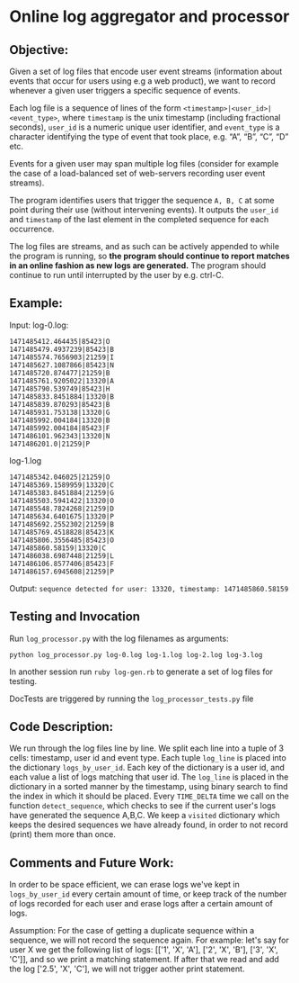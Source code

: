 Online log aggregator and processor
===================================


Objective:
-----------------------------------
Given a set of log files that encode user event streams (information about events that occur for users using e.g a web product), we want to record whenever a given user triggers a specific sequence of events.

Each log file is a sequence of lines of the form `<timestamp>|<user_id>|<event_type>`, where `timestamp` is the unix timestamp (including fractional seconds), `user_id` is a numeric unique user identifier, and `event_type` is a character identifying the type of event that took place, e.g. “A”, “B”, “C”, “D” etc.

Events for a given user may span multiple log files (consider for example the case of a load-balanced set of web-servers recording user event streams).

The program identifies users that trigger the sequence `A, B, C` at some point during their use (without intervening events). It outputs the `user_id` and `timestamp` of the last element in the completed sequence for each occurrence.

The log files are streams, and as such can be actively appended to while the program is running, so **the program should continue to report matches in an online fashion as new logs are generated.** The program should continue to run until interrupted by the user by e.g. ctrl-C.


Example:
----------------------------------------
Input:
log-0.log:

```
1471485412.464435|85423|O
1471485479.4937239|85423|B
1471485574.7656903|21259|I
1471485627.1087866|85423|N
1471485720.874477|21259|B
1471485761.9205022|13320|A
1471485790.539749|85423|H
1471485833.8451884|13320|B
1471485839.870293|85423|B
1471485931.753138|13320|G
1471485992.004184|13320|B
1471485992.004184|85423|F
1471486101.962343|13320|N
1471486201.0|21259|P
```

log-1.log

```
1471485342.046025|21259|O
1471485369.1589959|13320|C
1471485383.8451884|21259|G
1471485503.5941422|13320|O
1471485548.7824268|21259|D
1471485634.6401675|13320|P
1471485692.2552302|21259|B
1471485769.4518828|85423|K
1471485806.3556485|85423|O
1471485860.58159|13320|C
1471486038.6987448|21259|L
1471486106.8577406|85423|F
1471486157.6945608|21259|P
```

Output:
`sequence detected for user: 13320, timestamp: 1471485860.58159`


Testing and Invocation
----------------------
Run `log_processor.py` with the log filenames as arguments: 

```python log_processor.py log-0.log log-1.log log-2.log log-3.log```

In another session run ```ruby log-gen.rb``` to generate a set of log files for testing. 

DocTests are triggered by running the `log_processor_tests.py` file


Code Description:
---------------------
We run through the log files line by line.
We split each line into a tuple of 3 cells: timestamp, user id and event type.
Each tuple `log_line` is placed into the dictionary `logs_by_user_id`.
Each key of the dictionary is a user id, and each value a list of logs matching that user id. 
The `log_line` is placed in the dictionary in a sorted manner by the timestamp,
using binary search to find the index in which it should be placed.
Every `TIME_DELTA` time we call on the function `detect_sequence`,
which checks to see if the current user's logs have generated the sequence A,B,C.
We keep a `visited` dictionary which keeps the desired sequences we have already found,
in order to not record (print) them more than once.

Comments and Future Work:
---------
In order to be space efficient, we can erase logs we've kept in `logs_by_user_id` 
every certain amount of time, or keep track of the number of logs recorded for each user 
and erase logs after a certain amount of logs.

Assumption: For the case of getting a duplicate sequence within a sequence, we will not record the sequence again. 
For example: let's say for user X we get the following list of logs: [['1', 'X', 'A'], ['2', 'X', 'B'], ['3', 'X', 'C']], and so we print a matching statement. 
If after that we read and add the log ['2.5', 'X', 'C'], we will not trigger aother print statement.
